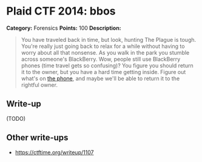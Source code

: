 # Plaid CTF 2014: bbos

**Category:** Forensics
**Points:** 100
**Description:**

> You have traveled back in time, but look, hunting The Plague is tough. You're really just going back to relax for a while without having to worry about all that nonsense. As you walk in the park you stumble across someone's BlackBerry. Wow, people still use BlackBerry phones (time travel gets so confusing)? You figure you should return it to the owner, but you have a hard time getting inside. Figure out what's on [the phone](https://mega.co.nz/#!ulIEhCpQ!FlmQ9o4y_msfk3hUzqIw6vFGzrfVFWUQGqJRRJlrzfI), and maybe we'll be able to return it to the rightful owner.

## Write-up

(TODO)

## Other write-ups

* <https://ctftime.org/writeup/1107>
